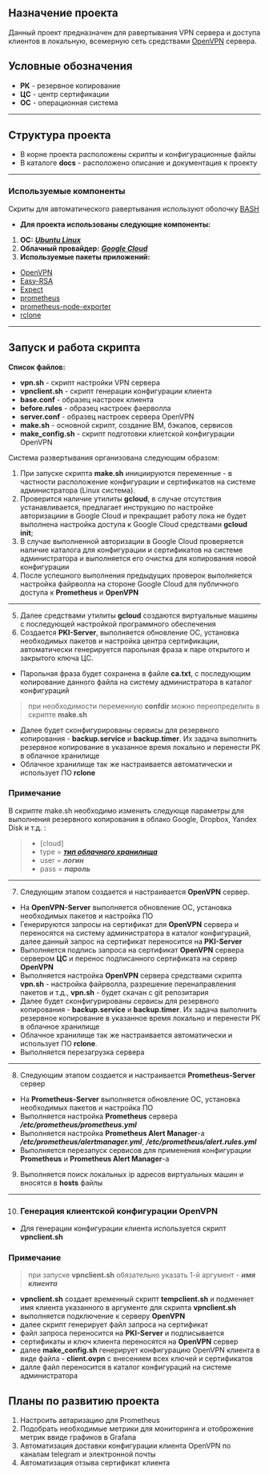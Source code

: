 ## Назначение проекта ##
Данный проект предназначен для равертывания VPN сервера и доступа клиентов в локальную, всемерную сеть средствами [OpenVPN](https://openvpn.net/) сервера.

## Условные обозначения ##
- **РК** - резервное копирование
- **ЦС** - центр сертификации
- **ОС** - операционная система
***
## Структура проекта ##
 - В корне проекта расположены скрипты и конфигурационные файлы
 - В каталоге **docs** - расположено описание и документация к проекту
***
### Используемые компоненты ###
Скриты для автоматического равертывания используют оболочку [BASH](https://ru.wikipedia.org/wiki/Bash)

- **Для проекта использованы следующие компоненты:**
1. **ОС:** ***[Ubuntu Linux](https://ubuntu.com/)***
2. **Облачный провайдер:** ***[Google Cloud](https://cloud.google.com/)***
3. **Используемые пакеты приложений:**
 - [OpenVPN](https://openvpn.net/)
 - [Easy-RSA](https://easy-rsa.readthedocs.io/en/latest/)
 - [Expect](https://core.tcl-lang.org/expect/index)
 - [prometheus](https://prometheus.io/)
 - [prometheus-node-exporter](https://github.com/prometheus/node_exporter)
 - [rclone](https://rclone.org/)
---

## Запуск и работа скрипта ##

**Список файлов:**
 - **vpn.sh**  - скрипт настройки VPN сервера
 - **vpnclient.sh**  - скрипт генерации конфигурации клиента 
 - **base.conf** - образец настроек клиента
 - **before.rules** - образец настроек фаерволла
 - **server.conf** - образец настроек сервера OpenVPN
 - **make.sh** - основной скрипт, создание ВМ, бэкапов, сервисов
 - **make_config.sh** - скрипт подготовки клиетской конфигурации OpenVPN

Система развертывания организована следующим образом:
1. При запуске скрипта **make.sh** инициируются переменные - в частности расположение конфигурации и сертификатов на системе администратора (Linux система).
2. Проверится наличие утилиты **gcloud**, в случае отсутствия устанавливается, предлагает инструкцию по настройке авторизациии в Google Cloud и прекращает работу пока не будет выполнена настройка доступа к Google Cloud средствами **gcloud init**;
3. В случае выполненной авторизации в Google Cloud проверяется наличие каталога для конфигурации и сертификатов на системе администратора и выполняется его очистка для копирования новой конфигурации
4. После успешного выполнения предыдущих проверок выполняется настройка файрволла на стороне Google Cloud для публичного доступа к **Prometheus** и **OpenVPN**
***
5. Далее средствами утилиты **gcloud** создаются виртуальные машины с последующей настройкой программного обеспечения
6. Создается **PKI-Server**, выполняется обновление ОС, установка необходимых пакетов и настройка центра сертификации, автоматически генерируется парольная фраза к паре открытого и закрытого ключа ЦС.
 - Парольная фраза будет сохранена в файле **ca.txt**,  с последующим копирование данного файла на систему администратора в каталог конфигураций
 > при необходимости переменную **confdir** можно переопределить в скрипте **make.sh**
 - Далее будет сконфигурированы сервисы для резервного копирования - **backup.service** и **backup.timer**. Их задача выполнить резервное копирование в указанное время локально и перенести РК в облачное хранилище
 - Облачное хранилище так же настраивается автоматически и использует ПО **rclone**
 ### Примечание
 В скрипте make.sh необходимо изменить следующе параметры для выполнения резервного копирования в облако Google, Dropbox, Yandex Disk и т.д. :
> - [cloud]
> - type = [***тип облачного хранилища***](https://rclone.org/docs/)
> - user = ***логин***
> - pass = ***пароль***
***
7. Следующим этапом создается и настраивается **OpenVPN** сервер.
 - На **OpenVPN-Server** выполняется обновление ОС, установка необходимых пакетов и настройка ПО
 - Генерируются запросы на сертификат для **OpenVPN** сервера и переносятся на систему администратора в каталог конфигураций, далее данный запрос на сертификат переносится на **PKI-Server**
 - Выполняется подпись запроса на сертификат **OpenVPN** сервера сервером **ЦС** и перенос подписанного сертификата на сервер **OpenVPN**
 - Выполняется настройка **OpenVPN** сервера средствами скрипта **vpn.sh** - настройка файрволла, разрешение перенаправления пакетов и т.д., **vpn.sh** - будет скачан с git репозитария
 - Далее будет сконфигурированы сервисы для резервного копирования - **backup.service** и **backup.timer**. Их задача выполнить резервное копирование в указанное время локально и перенести РК в облачное хранилище
 - Облачное хранилище так же настраивается автоматически и использует ПО **rclone**.
 - Выполняется перезагрузка сервера
***
8. Следующим этапом создается и настраивается **Prometheus-Server** сервер
 - На **Prometheus-Server** выполняется обновление ОС, установка необходимых пакетов и настройка ПО
 - Выполняется настройка **Prometheus** сервера ***/etc/prometheus/prometheus.yml***
 - Выполняется настройка **Prometheus Alert Manager**-а ***/etc/prometheus/alertmanager.yml***, ***/etc/prometheus/alert.rules.yml***
 - Выполняется перезапуск сервисов для применения конфигурации **Prometheus** и **Prometheus Alert Manager**-а
9. Выполняется поиск локальных ip адресов виртуальных машин и вносятся в **hosts** файлы
***
10. ### Генерация клиентской конфигурации **OpenVPN**
 - Для генерации конфигурации клиента используется скрипт **vpnclient.sh**
 ### Примечание
 > при запуске **vpnclient.sh** обязательно указать 1-й аргумент - ***имя клиента***
 - **vpnclient.sh** создает временный скрипт **tempclient.sh** и подменяет имя клиента указанного в аргументе для скрипта **vpnclient.sh**
 - выполняется подключение к серверу **OpenVPN**
 - далее скрипт генерирует файл запроса на сертификат
 - файл запроса переносится на **PKI-Server** и подписывается
 - сертификаты и ключ клиента переносятся на **OpenVPN** сервер
 - далее **make_config.sh** генерирует конфигурацию OpenVPN клиента в виде файла - **client.ovpn** с внесением всех ключей и сертификатов
 - далле файл переносится в каталог конфигураций на системе администратора

## Планы по развитию проекта ##
1. Настроить автаризацию для Prometheus
2. Подобрать необходимые метрики для мониторинга и отоброжение метрик ввиде графиков в Grafana
3. Автоматизация доставки конфигурации клиента OpenVPN по каналам telegram и электронной почты
4. Автоматизация отзыва сертификат клиента
